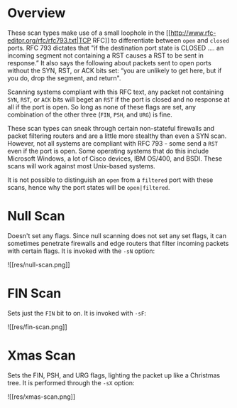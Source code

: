 # Overview

These scan types make use of a small loophole in the [[http://www.rfc-editor.org/rfc/rfc793.txt|TCP RFC]] to differentiate between `open` and `closed` ports. RFC 793 dictates that "if the destination port state is CLOSED .... an incoming segment not containing a RST causes a RST to be sent in response.” It also says the following about packets sent to open ports without the SYN, RST, or ACK bits set: “you are unlikely to get here, but if you do, drop the segment, and return".

Scanning systems compliant with this RFC text, any packet not containing `SYN`, `RST`, or `ACK` bits will beget an `RST` if the port is closed and no response at all if the port is open. So long as none of these flags are set, any combination of the other three (`FIN`, `PSH`, and `URG`) is fine.

These scan types can sneak through certain non-stateful firewalls and packet filtering routers and are a little more stealthy than even a SYN scan. However, not all systems are compliant with RFC 793 - some send a `RST` even if the port is open. Some operating systems that do this include Microsoft Windows, a lot of Cisco devices, IBM OS/400, and BSDI. These scans will work against most Unix-based systems.

It is not possible to distinguish an `open` from a `filtered` port with these scans, hence why the port states will be `open|filtered`.

# Null Scan

Doesn't set any flags. Since null scanning does not set any set flags, it can sometimes penetrate firewalls and edge routers that filter incoming packets with certain flags. It is invoked with the `-sN` option:

![[res/null-scan.png]]

# FIN Scan

Sets just the `FIN` bit to on. It is invoked with `-sF`:

![[res/fin-scan.png]]

# Xmas Scan

Sets the FIN, PSH, and URG flags, lighting the packet up like a Christmas tree. It is performed through the `-sX` option:

![[res/xmas-scan.png]]